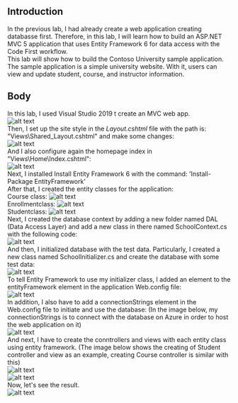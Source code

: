## Introduction
In the previous lab, I had already create a web application creating databasse first. Therefore, in this lab, I will learn how to build an ASP.NET MVC 5 application that uses Entity Framework 6 for data access with the Code First workflow. </br>
This lab will show how to build the Contoso University sample application. The sample application is a simple university website. With it, users can view and update student, course, and instructor information.
## Body
In this lab, I used Visual Studio 2019 t create an MVC web app. </br>
![alt text](https://github.com/hung1959/Lab4/blob/master/ContosoUniversity/Images/appcreate.PNG) </br>
Then, I set up the site style in the _Layout.cshtml_ file with the path is: "Views\Shared\_Layout.cshtml" and make some changes: </br>
![alt text](https://github.com/hung1959/Lab4/blob/master/ContosoUniversity/Images/setupstyle.PNG) </br>
And I also configure again the homepage index in "Views\Home\Index.cshtml": </br>
![alt text](https://github.com/hung1959/Lab4/blob/master/ContosoUniversity/Images/setupindex.PNG) </br>
Next, I installed Install Entity Framework 6 with the command: 'Install-Package EntityFramework' </br>
After that, I created the entity classes for the application: </br>
Course class: ![alt text](https://github.com/hung1959/Lab4/blob/master/ContosoUniversity/Images/courseclass.PNG) </br>
Enrollmentclass: ![alt text](https://github.com/hung1959/Lab4/blob/master/ContosoUniversity/Images/enrollmentclass.PNG) </br>
Studentclass: ![alt text](https://github.com/hung1959/Lab4/blob/master/ContosoUniversity/Images/studentclass.PNG) </br>
Next, I created the database context by adding a new folder named DAL (Data Access Layer) and add a new class in there named SchoolContext.cs with the following code: </br>
![alt text](https://github.com/hung1959/Lab4/blob/master/ContosoUniversity/Images/schoolcontext.PNG) </br>
And then, I initialized database with the test data. Particularly, I created a new class named SchoolInitializer.cs and create the database with some test data: </br>
![alt text](https://github.com/hung1959/Lab4/blob/master/ContosoUniversity/Images/testdata.PNG) </br>
To tell Entity Framework to use my initializer class, I added an element to the entityFramework element in the application Web.config file: </br>
![alt text](https://github.com/hung1959/Lab4/blob/master/ContosoUniversity/Images/addcontextelement.PNG) </br>
In addition, I also have to add a connectionStrings element in the Web.config file to initiate and use the database: (In the image below, my connectionStrings is to connect with the database on Azure in order to host the web application on it) </br>
![alt text](https://github.com/hung1959/Lab4/blob/master/ContosoUniversity/Images/connectionstrings.PNG) </br>
And next, I have to create the conntrollers and views with each entity class using entity framework. (The image below shows the creating of Student controller and view as an example, creating Course controller is similar with this) </br>
![alt text](https://github.com/hung1959/Lab4/blob/master/ContosoUniversity/Images/createcontrollers.PNG) </br>
![alt text](https://github.com/hung1959/Lab4/blob/master/ContosoUniversity/Images/addstudentcontroller.PNG) </br>
Now, let's see the result. </br>
![alt text](https://github.com/hung1959/Lab4/blob/master/ContosoUniversity/Images/result.gif) </br>
